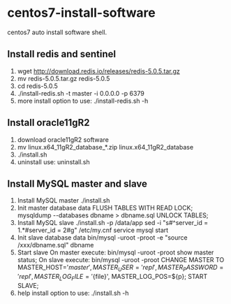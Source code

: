 # centos7-install-software
centos7 auto install software shell.

## Install redis and sentinel
1. wget http://download.redis.io/releases/redis-5.0.5.tar.gz
2. mv redis-5.0.5.tar.gz redis-5.0.5
3. cd redis-5.0.5
4. ./install-redis.sh -t master -i 0.0.0.0 -p 6379
5. more install option to use: ./install-redis.sh -h

## Install oracle11gR2
1. download oracle11gR2 software
2. mv linux.x64_11gR2_database_*.zip linux.x64_11gR2_database
3. ./install.sh
4. uninstall use: uninstall.sh

## Install MySQL master and slave
1. Install MySQL master
  ./install.sh
2. Init master database data
  FLUSH TABLES WITH READ LOCK;
  mysqldump --databases dbname > dbname.sql
  UNLOCK TABLES;
3. Install MySQL slave
  ./install.sh -p /data/app
  sed -i "s#^server_id = 1.*#server_id = 2#g" /etc/my.cnf
  service mysql start
4. Init slave database data
  bin/mysql -uroot -proot -e "source /xxx/dbname.sql" dbname
5. Start slave
  On master execute:
  bin/mysql -uroot -proot
  show master status;
  On slave execute:
  bin/mysql -uroot -proot
  CHANGE MASTER TO
         MASTER_HOST='${master}',
         MASTER_USER='repl',
         MASTER_PASSWORD='repl',
         MASTER_LOG_FILE='${file}',
         MASTER_LOG_POS=${p};
  START SLAVE;
6. help install option to use: ./install.sh -h